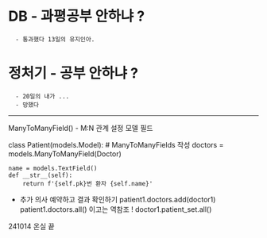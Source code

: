 # DB - 과평공부 안하냐 ? 
      - 통과했다 13일의 유지인아.

# 정처기 - 공부 안하냐 ?
      - 20일의 내가 ...
      - 망했다

--------------------------------------

ManyToManyField() - M:N 관계 설정 모델 필드

class Patient(models.Model):
    # ManyToManyFields 작성
    doctors = models.ManyToManyField(Doctor)
    
    name = models.TextField()
    def __str__(self):
        return f'{self.pk}번 환자 {self.name}'

- 추가 의사 예약하고 결과 확인하기 
patient1.doctors.add(doctor1)
patient1.doctors.all()
이고는 역참조 ! 
doctor1.patient_set.all()


241014 온실 끝 